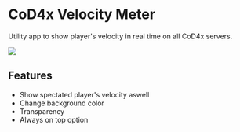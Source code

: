 # CoD4x Velocity Meter

Utility app to show player's velocity in real time on all CoD4x servers.

![](https://i.imgur.com/yTMBhpZ.png)

## Features

* Show spectated player's velocity aswell
* Change background color
* Transparency
* Always on top option
